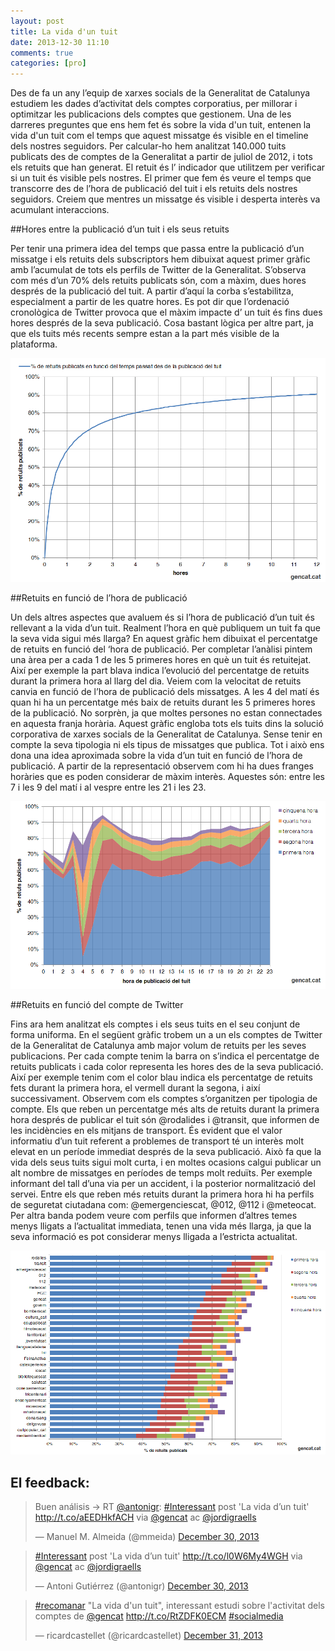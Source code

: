 ```yaml
---
layout: post
title: La vida d'un tuit
date: 2013-12-30 11:10
comments: true
categories: [pro]
---
```

Des de fa un any l’equip de xarxes socials de la Generalitat de Catalunya estudiem les dades d’activitat dels comptes corporatius, per millorar i optimitzar  les publicacions dels comptes que gestionem.  Una de les darreres preguntes que ens hem fet és sobre la vida d'un tuit, entenen la vida d'un tuit com el temps que aquest missatge és visible en el timeline dels nostres seguidors. Per calcular-ho hem analitzat  140.000 tuits publicats des de comptes de la Generalitat a partir de juliol de 2012, i tots els retuits que han generat. 
El retuit és l’ indicador que utilitzem per verificar si un tuit és visible  pels nostres. El primer que fem és veure el temps que transcorre des de l’hora de publicació del tuit i els retuits dels nostres seguidors. Creiem que mentres un missatge és visible i desperta interès va acumulant interaccions.

##Hores entre la publicació d’un tuit i els seus retuits

Per tenir una primera idea del temps que passa entre la publicació d’un missatge i els retuits dels subscriptors hem dibuixat  aquest primer gràfic amb l’acumulat de tots els perfils de Twitter de la Generalitat. 
S’observa com  més d’un 70% dels retuits publicats són, com a màxim, dues hores després de la publicació del tuit. A partir d’aquí la corba s’estabilitza, especialment a partir de les quatre hores. Es pot dir que  l’ordenació cronològica de Twitter provoca que el màxim impacte d’ un tuit és fins dues hores després de la seva publicació. Cosa bastant lògica per altre part, ja que els tuits més recents sempre estan a la part més visible de la plataforma.
 
![% de retuits publicats en funció del temps passat des de la publicació del tuit](/img/201312_post_tvt_dif_hores.png)

##Retuits en funció de l’hora de publicació

Un dels altres aspectes que avaluem  és si l’hora de publicació d’un tuit és rellevant a la vida d’un tuit. Realment l’hora en què publiquem un tuit fa que la seva vida sigui més llarga?
En aquest gràfic hem dibuixat el percentatge de retuits en funció del ‘hora de publicació. Per completar l’anàlisi pintem una àrea per a cada 1 de les 5 primeres hores  en què un tuit és retuitejat. Així per exemple la part blava indica l’evolució del percentatge de retuits durant la primera hora al llarg del dia. 
Veiem com la velocitat de retuits canvia en funció de l’hora de publicació dels missatges.  A les 4 del matí és quan hi ha un percentatge més baix de retuits durant les 5 primeres hores de la publicació. No sorprèn, ja que moltes persones no estan connectades en aquesta franja horària.
Aquest gràfic engloba tots els tuits dins la solució corporativa de xarxes socials de la Generalitat de Catalunya. Sense tenir en compte la seva tipologia ni els tipus de missatges que publica. Tot i això ens dona una idea aproximada sobre la vida d’un tuit en funció de l’hora de publicació.
A partir de la representació observem com hi ha dues franges horàries que es poden considerar de màxim interès. Aquestes són: entre les 7 i les 9 del matí i al vespre entre les 21 i les 23. 

 
![% de retuits publicats en funció de l'hora de publicació](/img/201312_post_tvt_hora_publicacio.png)


##Retuits en funció del compte de Twitter

Fins ara hem analitzat els comptes i els seus tuits en el seu conjunt de forma uniforma. En el següent gràfic trobem  un a un els comptes de Twitter de la Generalitat de Catalunya  amb major volum de retuits per  les seves publicacions. Per cada compte tenim la barra on s’indica el percentatge de retuits publicats i cada color representa  les hores des de la seva publicació. Així per exemple tenim com el color blau indica els percentatge de retuits fets durant la primera hora, el vermell durant la segona, i així successivament.
Observem com els comptes s’organitzen per tipologia de compte. Els que reben un percentatge més alts de retuits durant la primera hora després de publicar el tuit són @rodalides i @transit, que informen de les incidències en els mitjans de transport.  És evident que el valor informatiu d’un tuit referent a problemes de transport té un interès molt elevat en un període immediat després de la seva publicació. Això fa que la vida dels seus tuits sigui molt curta, i en moltes ocasions calgui publicar un alt nombre de missatges en períodes de temps molt reduïts. Per exemple informant del tall d’una via per un accident, i la posterior normalització del servei. 
Entre els que reben més retuits durant la primera hora hi ha perfils de seguretat ciutadana com:  @emergenciescat, @012, @112 i @meteocat.
Per altra banda podem veure com perfils que informen d’altres temes menys lligats a l’actualitat immediata,  tenen una vida més llarga, ja que la seva informació es pot considerar menys lligada a l’estricta actualitat. 
 
![% de retuits publicats en funció del compte](/img/201312_post_tvt_per_compte.png) 

## El feedback:

<blockquote class="twitter-tweet" lang="en"><p>Buen análisis -&gt; RT <a href="https://twitter.com/antonigr">@antonigr</a>: <a href="https://twitter.com/search?q=%23Interessant&amp;src=hash">#Interessant</a> post &#39;La vida d’un tuit&#39; <a href="http://t.co/aEEDHkfACH">http://t.co/aEEDHkfACH</a> via <a href="https://twitter.com/gencat">@gencat</a> ac <a href="https://twitter.com/jordigraells">@jordigraells</a></p>&mdash; Manuel M. Almeida (@mmeida) <a href="https://twitter.com/mmeida/statuses/417602800819138560">December 30, 2013</a></blockquote>
<script async src="//platform.twitter.com/widgets.js" charset="utf-8"></script>

<blockquote class="twitter-tweet" lang="en"><p><a href="https://twitter.com/search?q=%23Interessant&amp;src=hash">#Interessant</a> post &#39;La vida d’un tuit&#39; <a href="http://t.co/l0W6My4WGH">http://t.co/l0W6My4WGH</a> via <a href="https://twitter.com/gencat">@gencat</a> ac <a href="https://twitter.com/jordigraells">@jordigraells</a></p>&mdash; Antoni Gutiérrez (@antonigr) <a href="https://twitter.com/antonigr/statuses/417601771305828352">December 30, 2013</a></blockquote>
<script async src="//platform.twitter.com/widgets.js" charset="utf-8"></script>

<blockquote class="twitter-tweet" lang="en"><p><a href="https://twitter.com/search?q=%23recomanar&amp;src=hash">#recomanar</a> &quot;La vida d&#39;un tuit&quot;, interessant estudi sobre l&#39;activitat dels comptes de <a href="https://twitter.com/gencat">@gencat</a> <a href="http://t.co/RtZDFK0ECM">http://t.co/RtZDFK0ECM</a> <a href="https://twitter.com/search?q=%23socialmedia&amp;src=hash">#socialmedia</a></p>&mdash; ricardcastellet (@ricardcastellet) <a href="https://twitter.com/ricardcastellet/statuses/417985417980280832">December 31, 2013</a></blockquote>
<script async src="//platform.twitter.com/widgets.js" charset="utf-8"></script>
